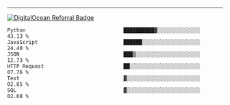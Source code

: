 ---
[![DigitalOcean Referral Badge](https://web-platforms.sfo2.digitaloceanspaces.com/WWW/Badge%203.svg)](https://www.digitalocean.com/?refcode=37fa54d82492&utm_campaign=Referral_Invite&utm_medium=Referral_Program&utm_source=badge)

<!--START_SECTION:waka-->

```text
Python                                ██████████▓░░░░░░░░░░░░░░   43.13 %
JavaScript                            ██████░░░░░░░░░░░░░░░░░░░   24.40 %
JSON                                  ███▒░░░░░░░░░░░░░░░░░░░░░   12.73 %
HTTP Request                          ██░░░░░░░░░░░░░░░░░░░░░░░   07.76 %
Text                                  ▓░░░░░░░░░░░░░░░░░░░░░░░░   02.85 %
SQL                                   ▓░░░░░░░░░░░░░░░░░░░░░░░░   02.68 %
```

<!--END_SECTION:waka-->


[linkedin]: https://www.linkedin.com/in/mohamed-elh/

